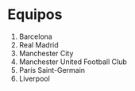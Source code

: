 # Equipos

1. Barcelona
2. Real Madrid
3. Manchester City
4. Manchester United Football Club
5. París Saint-Germain
6. Liverpool